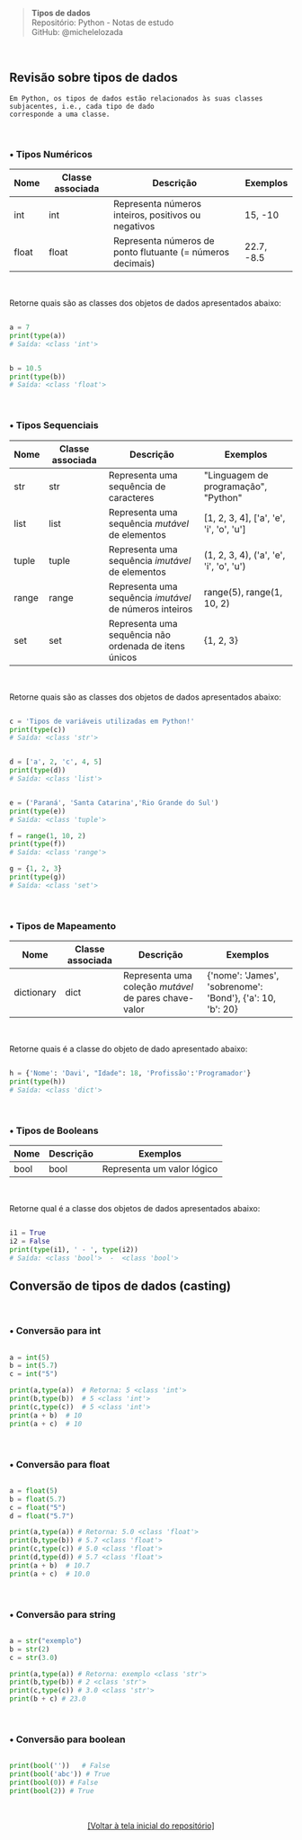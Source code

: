 > **Tipos de dados**  
> Repositório: Python - Notas de estudo     
> GitHub: @michelelozada
&nbsp;
     
&nbsp;  
## Revisão sobre tipos de dados 
```
Em Python, os tipos de dados estão relacionados às suas classes subjacentes, i.e., cada tipo de dado 
corresponde a uma classe.   
```

&nbsp;  

### • Tipos Numéricos
Nome | Classe associada | Descrição | Exemplos
---  | --- | --- | ---
int | int | Representa números inteiros, positivos ou negativos | 15, -10
float | float | Representa números de ponto flutuante (= números decimais) | 22.7, -8.5

&nbsp;  

Retorne quais são as classes dos objetos de dados apresentados abaixo:  
```py

a = 7
print(type(a))
# Saída: <class 'int'>


b = 10.5
print(type(b))
# Saída: <class 'float'>
```

&nbsp; 

### • Tipos Sequenciais
Nome | Classe associada | Descrição | Exemplos
---  | --- | --- | ---
str | str | Representa uma sequência de caracteres | "Linguagem de programação", "Python"
list | list | Representa uma sequência *mutável* de elementos | [1, 2, 3, 4], ['a', 'e', 'i', 'o', 'u']
tuple | tuple | Representa uma sequência *imutável* de elementos | (1, 2, 3, 4), ('a', 'e', 'i', 'o', 'u')
range | range | Representa uma sequência *imutável* de números inteiros | range(5), range(1, 10, 2)
set | set | Representa uma sequência não ordenada de itens únicos | {1, 2, 3}

&nbsp;  

Retorne quais são as classes dos objetos de dados apresentados abaixo:  
```py

c = 'Tipos de variáveis utilizadas em Python!'
print(type(c))
# Saída: <class 'str'>


d = ['a', 2, 'c', 4, 5]
print(type(d))
# Saída: <class 'list'>


e = ('Paraná', 'Santa Catarina','Rio Grande do Sul')
print(type(e))
# Saída: <class 'tuple'>

f = range(1, 10, 2)
print(type(f))
# Saída: <class 'range'>

g = {1, 2, 3}
print(type(g))
# Saída: <class 'set'>
```

&nbsp;  

### • Tipos de Mapeamento
Nome | Classe associada |  Descrição | Exemplos
---  | --- | --- | ---
dictionary | dict | Representa uma coleção *mutável* de pares chave-valor | {'nome': 'James', 'sobrenome': 'Bond'}, {'a': 10, 'b': 20}

&nbsp;  

Retorne quais é a classe do objeto de dado apresentado abaixo:  
```py

h = {'Nome': 'Davi', "Idade": 18, 'Profissão':'Programador'}
print(type(h))
# Saída: <class 'dict'>
```

&nbsp;  

### • Tipos de Booleans
Nome | Descrição | Exemplos
---  | --- | ---
bool | bool | Representa um valor lógico | True ou False

&nbsp;  

Retorne qual é a classe dos objetos de dados apresentados abaixo:  
```py

i1 = True
i2 = False
print(type(i1), ' - ', type(i2))
# Saída: <class 'bool'>  -  <class 'bool'>
```

## Conversão de tipos de dados (casting)  

&nbsp;  

### • Conversão para int
```py

a = int(5)
b = int(5.7)
c = int("5")

print(a,type(a))  # Retorna: 5 <class 'int'>
print(b,type(b))  # 5 <class 'int'>
print(c,type(c))  # 5 <class 'int'>
print(a + b)  # 10
print(a + c)  # 10
```

&nbsp;  

### • Conversão para float
```py

a = float(5)
b = float(5.7)
c = float("5")
d = float("5.7")

print(a,type(a)) # Retorna: 5.0 <class 'float'>
print(b,type(b)) # 5.7 <class 'float'>
print(c,type(c)) # 5.0 <class 'float'>
print(d,type(d)) # 5.7 <class 'float'>
print(a + b)  # 10.7
print(a + c)  # 10.0
```

&nbsp;  

### • Conversão para string
```py

a = str("exemplo")
b = str(2)
c = str(3.0)

print(a,type(a)) # Retorna: exemplo <class 'str'>
print(b,type(b)) # 2 <class 'str'>
print(c,type(c)) # 3.0 <class 'str'>
print(b + c) # 23.0
```

&nbsp;  

### • Conversão para boolean
```py

print(bool(''))   # False
print(bool('abc')) # True
print(bool(0)) # False
print(bool(2)) # True
```
&nbsp;

<div align="center">
<a href="https://github.com/michelelozada/Python-Study-Notes">[Voltar à tela inicial do repositório]</a>
</div>